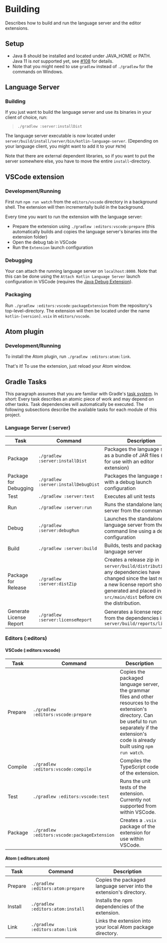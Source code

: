 # Building
Describes how to build and run the language server and the editor extensions.

## Setup

* Java 8 should be installed and located under JAVA_HOME or PATH. Java 11 is *not* supported yet, see [#108](https://github.com/fwcd/KotlinLanguageServer/issues/108) for details.
* Note that you might need to use `gradlew` instead of `./gradlew` for the commands on Windows.

## Language Server

### Building

If you just want to build the language server and use its binaries in your client of choice, run:

>`./gradlew :server:installDist`

The language server executable is now located under `server/build/install/server/bin/kotlin-language-server`. (Depending on your language client, you might want to add it to your `PATH`)

Note that there are external dependent libraries, so if you want to put the server somewhere else, you have to move the entire `install`-directory.

## VSCode extension

### Development/Running
First run `npm run watch` from the `editors/vscode` directory in a background shell. The extension will then incrementally build in the background.

Every time you want to run the extension with the language server:
* Prepare the extension using `./gradlew :editors:vscode:prepare` (this automatically builds and copies the language server's binaries into the extension folder)
* Open the debug tab in VSCode
* Run the `Extension` launch configuration

### Debugging
Your can attach the running language server on `localhost:8000`. Note that this can be done using the `Attach Kotlin Language Server` launch configuration in VSCode (requires the [Java Debug Extension](https://marketplace.visualstudio.com/items?itemName=vscjava.vscode-java-debug)).

### Packaging
Run `./gradlew :editors:vscode:packageExtension` from the repository's top-level-directory. The extension will then be located under the name `kotlin-[version].vsix` in `editors/vscode`.

## Atom plugin

### Development/Running
To install the Atom plugin, run `./gradlew :editors:atom:link`.

That's it! To use the extension, just reload your Atom window.

## Gradle Tasks
This paragraph assumes that you are familiar with Gradle's [task system](https://docs.gradle.org/current/userguide/build_lifecycle.html). In short: Every task describes an atomic piece of work and may depend on other tasks. Task dependencies will automatically be executed. The following subsections describe the available tasks for each module of this project.

### Language Server (:server)

| Task | Command | Description |
| ---- | ------- | ----------- |
| Package | `./gradlew :server:installDist` | Packages the language server as a bundle of JAR files (e.g. for use with an editor extension) |
| Package for Debugging | `./gradlew :server:installDebugDist` | Packages the language server with a debug launch configuration |
| Test | `./gradlew :server:test` | Executes all unit tests |
| Run | `./gradlew :server:run` | Runs the standalone language server from the command line |
| Debug | `./gradlew :server:debugRun` | Launches the standalone language server from the command line using a debug configuration |
| Build | `./gradlew :server:build` | Builds, tests and packages the language server |
| Package for Release | `./gradlew :server:distZip` | Creates a release zip in `server/build/distributions`. If any dependencies have changed since the last release, a new license report should be generated and placed in `src/main/dist` before creating the distribution. |
| Generate License Report | `./gradlew :server:licenseReport` | Generates a license report from the dependencies in `server/build/reports/licenses` |

### Editors (:editors)

#### VSCode (:editors:vscode)

| Task | Command | Description |
| ---- | ------- | ----------- |
| Prepare | `./gradlew :editors:vscode:prepare` | Copies the packaged language server, the grammar files and other resources to the extension's directory. Can be useful to run separately if the extension's code is already built using `npm run watch`. |
| Compile | `./gradlew :editors:vscode:compile` | Compiles the TypeScript code of the extension. |
| Test | `./gradlew :editors:vscode:test` | Runs the unit tests of the extension. Currently not supported from within VSCode. |
| Package | `./gradlew :editors:vscode:packageExtension` | Creates a `.vsix` package of the extension for use within VSCode. |

#### Atom (:editors:atom)

| Task | Command | Description |
| ---- | ------- | ----------- |
| Prepare | `./gradlew :editors:atom:prepare` | Copies the packaged language server into the extension's directory. |
| Install | `./gradlew :editors:atom:install` | Installs the npm dependencies of the extension. |
| Link | `./gradlew :editors:atom:link` | Links the extension into your local Atom package directory. |
